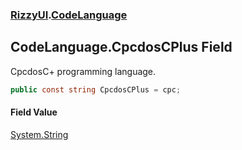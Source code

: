 ### [RizzyUI](RizzyUI 'RizzyUI').[CodeLanguage](RizzyUI.CodeLanguage 'RizzyUI.CodeLanguage')

## CodeLanguage.CpcdosCPlus Field

CpcdosC+ programming language.

```csharp
public const string CpcdosCPlus = cpc;
```

#### Field Value
[System.String](https://docs.microsoft.com/en-us/dotnet/api/System.String 'System.String')